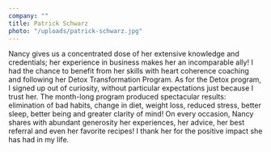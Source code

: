 ```yaml
---
company: ""
title: Patrick Schwarz
photo: "/uploads/patrick-schwarz.jpg"
---
```


Nancy gives us a concentrated dose of her extensive knowledge and credentials; her experience in business makes her an incomparable ally! I had the chance to benefit from her skills with heart coherence coaching and following her Detox Transformation Program. As for the Detox program, I signed up out of curiosity, without particular expectations just because I trust her. The month-long program produced spectacular results: elimination of bad habits, change in diet, weight loss, reduced stress, better sleep, better being and greater clarity of mind! On every occasion, Nancy shares with abundant generosity her experiences, her advice, her best referral and even her favorite recipes! I thank her for the positive impact she has had in my life.
